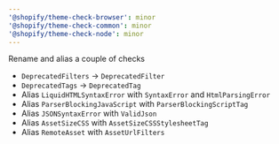 ```yaml
---
'@shopify/theme-check-browser': minor
'@shopify/theme-check-common': minor
'@shopify/theme-check-node': minor
---
```


Rename and alias a couple of checks

- `DeprecatedFilters` -> `DeprecatedFilter`
- `DeprecatedTags` -> `DeprecatedTag`
- Alias `LiquidHTMLSyntaxError` with `SyntaxError` and `HtmlParsingError`
- Alias `ParserBlockingJavaScript` with `ParserBlockingScriptTag`
- Alias `JSONSyntaxError` with `ValidJson`
- Alias `AssetSizeCSS` with `AssetSizeCSSStylesheetTag`
- Alias `RemoteAsset` with `AssetUrlFilters`
